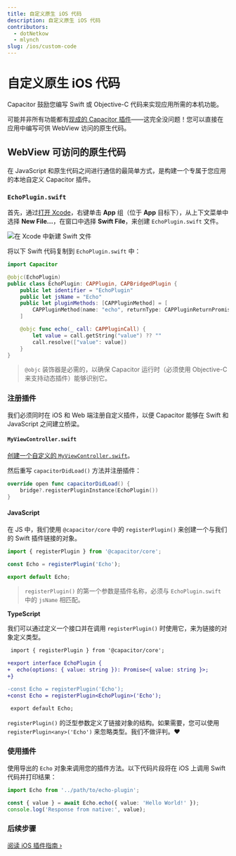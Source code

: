 ```yaml
---
title: 自定义原生 iOS 代码
description: 自定义原生 iOS 代码
contributors:
  - dotNetkow
  - mlynch
slug: /ios/custom-code
---
```


# 自定义原生 iOS 代码

Capacitor 鼓励您编写 Swift 或 Objective-C 代码来实现应用所需的本机功能。

可能并非所有功能都有[现成的 Capacitor 插件](/plugins.mdx)——这完全没问题！您可以直接在应用中编写可供 WebView 访问的原生代码。

## WebView 可访问的原生代码

在 JavaScript 和原生代码之间进行通信的最简单方式，是构建一个专属于您应用的本地自定义 Capacitor 插件。

### `EchoPlugin.swift`

首先，通过[打开 Xcode](/main/ios/index.md#opening-the-ios-project)，右键单击 **App** 组（位于 **App** 目标下），从上下文菜单中选择 **New File...**，在窗口中选择 **Swift File**，来创建 `EchoPlugin.swift` 文件。

![在 Xcode 中新建 Swift 文件](../../../static/img/v6/docs/ios/xcode-new-swift-file.png)

将以下 Swift 代码复制到 `EchoPlugin.swift` 中：

```swift
import Capacitor

@objc(EchoPlugin)
public class EchoPlugin: CAPPlugin, CAPBridgedPlugin {
    public let identifier = "EchoPlugin"
    public let jsName = "Echo"
    public let pluginMethods: [CAPPluginMethod] = [
        CAPPluginMethod(name: "echo", returnType: CAPPluginReturnPromise)
    ]

    @objc func echo(_ call: CAPPluginCall) {
        let value = call.getString("value") ?? ""
        call.resolve(["value": value])
    }
}
```

> `@objc` 装饰器是必需的，以确保 Capacitor 运行时（必须使用 Objective-C 来支持动态插件）能够识别它。

### 注册插件

我们必须同时在 iOS 和 Web 端注册自定义插件，以便 Capacitor 能够在 Swift 和 JavaScript 之间建立桥梁。

#### `MyViewController.swift`

[创建一个自定义的 `MyViewController.swift`](../ios/viewcontroller.md)。

然后重写 `capacitorDidLoad()` 方法并注册插件：

```swift
override open func capacitorDidLoad() {
    bridge?.registerPluginInstance(EchoPlugin())
}
```

#### JavaScript

在 JS 中，我们使用 `@capacitor/core` 中的 `registerPlugin()` 来创建一个与我们的 Swift 插件链接的对象。

```typescript
import { registerPlugin } from '@capacitor/core';

const Echo = registerPlugin('Echo');

export default Echo;
```

> `registerPlugin()` 的第一个参数是插件名称，必须与 `EchoPlugin.swift` 中的 `jsName` 相匹配。

**TypeScript**

我们可以通过定义一个接口并在调用 `registerPlugin()` 时使用它，来为链接的对象定义类型。

```diff
 import { registerPlugin } from '@capacitor/core';

+export interface EchoPlugin {
+  echo(options: { value: string }): Promise<{ value: string }>;
+}

-const Echo = registerPlugin('Echo');
+const Echo = registerPlugin<EchoPlugin>('Echo');

 export default Echo;
```

`registerPlugin()` 的泛型参数定义了链接对象的结构。如果需要，您可以使用 `registerPlugin<any>('Echo')` 来忽略类型。我们不做评判。❤️

### 使用插件

使用导出的 `Echo` 对象来调用您的插件方法。以下代码片段将在 iOS 上调用 Swift 代码并打印结果：

```typescript
import Echo from '../path/to/echo-plugin';

const { value } = await Echo.echo({ value: 'Hello World!' });
console.log('Response from native:', value);
```

### 后续步骤

[阅读 iOS 插件指南 &#8250;](/plugins/creating-plugins/ios-guide.md)